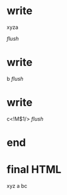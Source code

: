 # write
  <!M$0>xyz<!M$0/><!M$1>a<script>[{"markerId":0,"componentId":"component-markers-async","input":{}}]</script>
_flush_

# write
  b
_flush_

# write
  c<!M$1/><script>[{"markerId":1,"componentId":"component-markers-async","input":{}}]</script>
_flush_

# end

# final HTML
  <!--M$0-->
  <html>
    <head />
    <body>
      xyz
      <!--M$0/-->
      <!--M$1-->
      a
      <script>
        [{"markerId":0,"componentId":"component-markers-async","input":{}}]
      </script>
      bc
      <!--M$1/-->
      <script>
        [{"markerId":1,"componentId":"component-markers-async","input":{}}]
      </script>
    </body>
  </html>
